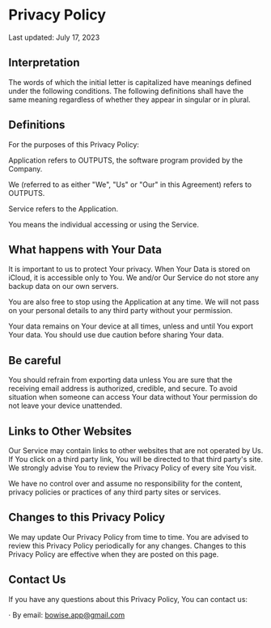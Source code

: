 # Privacy Policy
   

Last updated: July 17, 2023



## Interpretation

The words of which the initial letter is capitalized have meanings defined under the following conditions. The following definitions shall have the same meaning regardless of whether they appear in singular or in plural.



## Definitions

For the purposes of this Privacy Policy:

Application refers to OUTPUTS, the software program provided by the Company.

We (referred to as either "We", "Us" or "Our" in this Agreement) refers to OUTPUTS.

Service refers to the Application.

You means the individual accessing or using the Service.



## What happens with Your Data

It is important to us to protect Your privacy. When Your Data is stored on iCloud, it is accessible only to You. We and/or Our Service do not store any backup data on our own servers. 

You are also free to stop using the Application at any time. We will not pass on your personal details to any third party without your permission.

Your data remains on Your device at all times, unless and until You export Your data. You should use due caution before sharing Your data. 



## Be careful 

You should refrain from exporting data unless You are sure that the receiving email address is authorized, credible, and secure. To avoid situation when someone can access Your data without Your permission do not leave your device unattended. 



## Links to Other Websites

Our Service may contain links to other websites that are not operated by Us. If You click on a third party link, You will be directed to that third party's site. We strongly advise You to review the Privacy Policy of every site You visit.

We have no control over and assume no responsibility for the content, privacy policies or practices of any third party sites or services.



## Changes to this Privacy Policy

We may update Our Privacy Policy from time to time. You are advised to review this Privacy Policy periodically for any changes. Changes to this Privacy Policy are effective when they are posted on this page.



## Contact Us

If you have any questions about this Privacy Policy, You can contact us:

· By email: bowise.app@gmail.com
